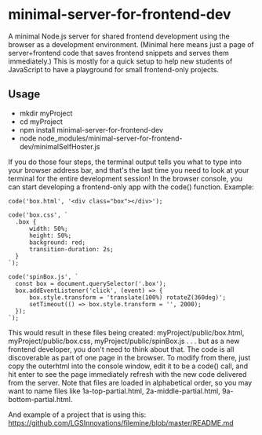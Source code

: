 # minimal-server-for-frontend-dev
A minimal Node.js server for shared frontend development using the browser as a development environment. (Minimal here means just a page of server+frontend code that saves frontend snippets and serves them immediately.) This is mostly for a quick setup to help new students of JavaScript to have a playground for small frontend-only projects.

## Usage
 * mkdir myProject
 * cd myProject
 * npm install minimal-server-for-frontend-dev
 * node node_modules/minimal-server-for-frontend-dev/minimalSelfHoster.js 
 
If you do those four steps, the terminal output tells you what to type into your browser address bar, and that's the last time you need to look at your terminal for the entire development session!
In the browser console, you can start developing a frontend-only app with the code() function.
Example:

    code('box.html', '<div class="box"></div>');

    code('box.css', `
      .box {
          width: 50%;
          height: 50%;
          background: red;
          transition-duration: 2s;
      }
    `);

    code('spinBox.js', `
      const box = document.querySelector('.box');
      box.addEventListener('click', (event) => {
          box.style.transform = 'translate(100%) rotateZ(360deg)';
          setTimeout(() => box.style.transform = '', 2000);
      });
    `);

This would result in these files being created: myProject/public/box.html, myProject/public/box.css, myProject/public/spinBox.js . . . but as a new frontend developer, you don't need to think about that. The code is all discoverable as part of one page in the browser. To modify from there, just copy the outerhtml into the console window, edit it to be a code() call, and hit enter to see the page immediately refresh with the new code delivered from the server. Note that files are loaded in alphabetical order, so you may want to name files like 1a-top-partial.html, 2a-middle-partial.html, 9a-bottom-partial.html.

And example of a project that is using this: https://github.com/LGSInnovations/filemine/blob/master/README.md
